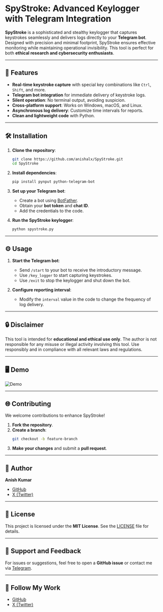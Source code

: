 # SpyStroke: Advanced Keylogger with Telegram Integration  


**SpyStroke** is a sophisticated and stealthy keylogger that captures keystrokes seamlessly and delivers logs directly to your **Telegram bot**. Designed with precision and minimal footprint, SpyStroke ensures effective monitoring while maintaining operational invisibility. This tool is perfect for both **ethical research and cybersecurity enthusiasts**.

---

## 🚀 Features
- **Real-time keystroke capture** with special key combinations like `Ctrl`, `Shift`, and more.
- **Telegram bot integration** for immediate delivery of keystroke logs.
- **Silent operation**: No terminal output, avoiding suspicion.
- **Cross-platform support**: Works on Windows, macOS, and Linux.
- **Asynchronous log delivery**: Customize time intervals for reports.
- **Clean and lightweight code** with Python.

---

## 🛠️ Installation

1. **Clone the repository**:
   ```bash
   git clone https://github.com/anishalx/SpyStroke.git
   cd SpyStroke
   ```

2. **Install dependencies**:
   ```bash
   pip install pynput python-telegram-bot
   ```

3. **Set up your Telegram bot**:
   - Create a bot using [BotFather](https://core.telegram.org/bots#botfather).
   - Obtain your **bot token** and **chat ID**.
   - Add the credentials to the code.

4. **Run the SpyStroke keylogger**:
   ```bash
   python spystroke.py
   ```

---

## ⚙️ Usage

1. **Start the Telegram bot**:
   - Send `/start` to your bot to receive the introductory message.
   - Use `/key_logger` to start capturing keystrokes.
   - Use `/exit` to stop the keylogger and shut down the bot.

2. **Configure reporting interval**:
   - Modify the `interval` value in the code to change the frequency of log delivery.

---

## 🔒 Disclaimer
This tool is intended for **educational and ethical use only**. The author is not responsible for any misuse or illegal activity involving this tool. Use responsibly and in compliance with all relevant laws and regulations.

---

## 🖥️ Demo

![Demo](https://via.placeholder.com/800x400.png?text=Demo+Coming+Soon)

---

## 🌐 Contributing
We welcome contributions to enhance SpyStroke!  
1. **Fork the repository**.
2. **Create a branch**:  
   ```bash
   git checkout -b feature-branch
   ```
3. **Make your changes** and submit a **pull request**.

---

## 👥 Author

**Anish Kumar**  
- [GitHub](https://github.com/anishalx)  
- [X (Twitter)](https://x.com/anishalx7)  

---

## 📄 License

This project is licensed under the **MIT License**. See the [LICENSE](LICENSE) file for details.

---

## 📢 Support and Feedback
For issues or suggestions, feel free to open a **GitHub issue** or contact me via [Telegram](https://t.me/your_username).

---

## 📣 Follow My Work
- [GitHub](https://github.com/anishalx)  
- [X (Twitter)](https://x.com/anishalx7)
